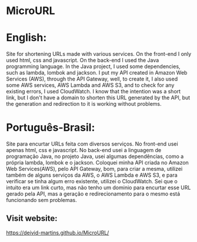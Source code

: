 # MicroURL
# English:

Site for shortening URLs made with various services. On the front-end I only used html, css and javascript. On the back-end I used the Java programming language. In the Java project, I used some dependencies, such as lambda, lombok and jackson. I put my API created in Amazon Web Services (AWS), through the API Gateway, well, to create it, I also used some AWS services, AWS Lambda and AWS S3, and to check for any existing errors, I used CloudWatch. I know that the intention was a short link, but I don't have a domain to shorten this URL generated by the API, but the generation and redirection to it is working without problems.

# Português-Brasil:

Site para encurtar URLs feita com diversos serviços. No front-end usei apenas html, css e javascript. No back-end usei a linguagem de programação Java, no projeto Java, usei algumas dependências, como a própria lambda, lombok e o jackson. Coloquei minha API criada no Amazon Web Services(AWS), pelo API Gateway, bom, para criar a mesma, utilizei também de alguns serviços da AWS, o AWS Lambda e AWS S3, e para verificar se tinha algum erro existente, utilizei o CloudWatch. Sei que o intuito era um link curto, mas não tenho um dominio para encurtar esse URL gerado pela API, mas a geração e redirecionamento para o mesmo está funcionando sem problemas.

## Visit website:
https://deivid-martins.github.io/MicroURL/
